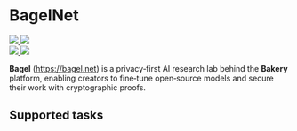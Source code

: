 <!---
WARNING

This markdown file has been generated from a script. Please do not edit it directly.

### Template

If you want to update the content related to bagelnet's description, please edit the template file under `https://github.com/huggingface/hub-docs/tree/main/scripts/inference-providers/templates/providers/bagelnet.handlebars`.

### Logos

If you want to update bagelnet's logo, upload a file by opening a PR on https://huggingface.co/datasets/huggingface/documentation-images/tree/main/inference-providers/logos. Ping @wauplin and @celinah on the PR to let them know you uploaded a new logo.
Logos must be in .png format and be named `bagelnet-light.png` and `bagelnet-dark.png`. Visit https://huggingface.co/settings/theme to switch between light and dark mode and check that the logos are displayed correctly.

### Generation script

For more details, check out the `generate.ts` script: https://github.com/huggingface/hub-docs/blob/main/scripts/inference-providers/scripts/generate.ts.
--->

# BagelNet

<div class="flex justify-center">
    <a href="https://bagel.net/" target="_blank">
        <img class="block dark:hidden" src="https://huggingface.co/datasets/huggingface/documentation-images/resolve/main/inference-providers/logos/bagelnet-light.png"/>
        <img class="hidden dark:block" src="https://huggingface.co/datasets/huggingface/documentation-images/resolve/main/inference-providers/logos/bagelnet-dark.png"/>
    </a>
</div>

<div class="flex">
    <a href="https://huggingface.co/bagelnet" target="_blank">
        <img class="block dark:hidden" src="https://huggingface.co/datasets/huggingface/badges/resolve/main/follow-us-on-hf-lg.svg"/>
        <img class="hidden dark:block" src="https://huggingface.co/datasets/huggingface/badges/resolve/main/follow-us-on-hf-lg-dark.svg"/>
    </a>
</div>

**Bagel** (https://bagel.net) is a privacy‑first AI research lab behind the **Bakery** platform, enabling creators to fine‑tune open‑source models and secure their work with cryptographic proofs.

## Supported tasks

